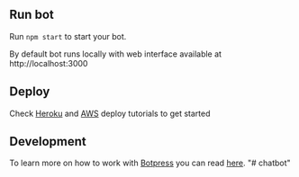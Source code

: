## Run bot

Run `npm start` to start your bot.

By default bot runs locally with web interface available at http://localhost:3000

## Deploy

Check [Heroku](https://botpress.io/docs/deploy/heroku/) and [AWS](https://botpress.io/docs/deploy/aws/) deploy tutorials to get started

## Development

To learn more on how to work with [Botpress](https://botpress.io/) you can read [here](https://botpress.io/docs/getting_started/).
"# chatbot" 
